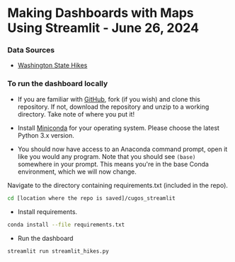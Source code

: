 # Making Dashboards with Maps Using Streamlit - June 26, 2024

### Data Sources

* [Washington State Hikes](https://github.com/yoshiohasegawa/wta-scraper)

### To run the dashboard locally

* If you are familiar with [GitHub](http://www.github.com), fork (if you wish) and clone this repository. If not, download the repository and unzip to a working directory. Take note of where you put it!

* Install [Miniconda](https://docs.conda.io/en/latest/miniconda.html) for your operating system. Please choose the latest Python 3.x version.

* You should now have access to an Anaconda command prompt, open it like you would any program. Note that you should see `(base)` somewhere in your prompt. This means you're in the base Conda environment, which we will now change. 

Navigate to the directory containing requirements.txt (included in the repo).

```bash
cd [location where the repo is saved]/cugos_streamlit
```

* Install requirements.

```bash
conda install --file requirements.txt
```

* Run the dashboard
```bash
streamlit run streamlit_hikes.py
```